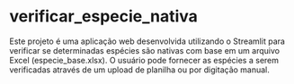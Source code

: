 # verificar_especie_nativa
Este projeto é uma aplicação web desenvolvida utilizando o Streamlit para verificar se determinadas espécies são nativas com base em um arquivo Excel (especie_base.xlsx). O usuário pode fornecer as espécies a serem verificadas através de um upload de planilha ou por digitação manual.
